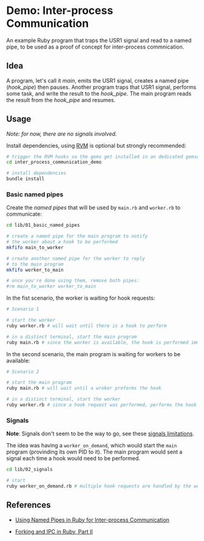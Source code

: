 Demo: Inter-process Communication
=================================

An example Ruby program that traps the USR1 signal and read to a named pipe, to be used as a proof of concept for inter-process commnication.

Idea
----

A program, let's call it _main_, emits the USR1 signal, creates a named pipe (*hook_pipe*) then pauses.
Another program traps that USR1 signal, performs some task, and write the result to the *hook_pipe*.
The main program reads the result from the *hook_pipe* and resumes.

Usage
-----

_Note: for now, there are no signals involved._

Install dependencies, using [RVM][rvm] is optional but strongly recommended:

```bash
# trigger the RVM hooks so the gems get installed in an dedicated gemset
cd inter_process_communication_demo

# install dependencies
bundle install
```

  [rvm]: https://rvm.io

### Basic named pipes

Create the _named pipes_ that will be used by `main.rb` and `worker.rb` to communicate:

```bash
cd lib/01_basic_named_pipes

# create a named pipe for the main program to notify
# the worker about a hook to be performed
mkfifo main_to_worker

# create another named pipe for the worker to reply
# to the main program
mkfifo worker_to_main

# once you're done using them, remove both pipes:
#rm main_to_worker worker_to_main
```

In the fist scenario, the worker is waiting for hook requests:

```bash
# Scenario 1

# start the worker
ruby worker.rb # will wait until there is a hook to perform

# in a distinct terminal, start the main program
ruby main.rb # since the worker is available, the hook is performed immediately
```

In the second scenario, the main program is waiting for workers to be available:

```bash
# Scenario 2

# start the main program
ruby main.rb # will wait until a wroker preforms the hook

# in a distinct terminal, start the worker
ruby worker.rb # since a hook request was performed, performs the hook immediately
```

### Signals

**Note**: Signals don't seem to be the way to go, see these [signals limitations][signals].

The idea was having a `worker_on_demand`, which would start the `main` program (provinding its own PID to it).
The main program would sent a signal each time a hook would need to be performed.

```bash
cd lib/02_signals

# start
ruby worker_on_demand.rb # multiple hook requests are handled by the worker
```

References
----------

- [Using Named Pipes in Ruby for Inter-process Communication][dix]
- [Forking and IPC in Ruby, Part II][fk]


  [dix]: http://www.pauldix.net/2009/07/using-named-pipes-in-ruby-for-interprocess-communication.html
  [fk]: http://www.sitepoint.com/forking-ipc-ruby-part-ii
  [signals]: https://github.com/gonzalo-bulnes/inter_process_communication_demo/blob/add-signal-handling-to-handle-multiple-hooks/lib/02_signals/on_demand_worker.rb#L48-L56
